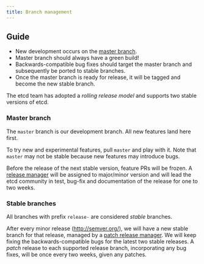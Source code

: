 ```yaml
---
title: Branch management
---
```


## Guide

* New development occurs on the [master branch][master].
* Master branch should always have a green build!
* Backwards-compatible bug fixes should target the master branch and subsequently be ported to stable branches.
* Once the master branch is ready for release, it will be tagged and become the new stable branch.

The etcd team has adopted a *rolling release model* and supports two stable versions of etcd.

### Master branch

The `master` branch is our development branch. All new features land here first.

To try new and experimental features, pull `master` and play with it. Note that `master` may not be stable because new features may introduce bugs.

Before the release of the next stable version, feature PRs will be frozen. A [release manager](./dev-internal/release.md#release-management) will be assigned to major/minor version and will lead the etcd community in test, bug-fix and documentation of the release for one to two weeks.

### Stable branches

All branches with prefix `release-` are considered _stable_ branches.

After every minor release (http://semver.org/), we will have a new stable branch for that release, managed by a [patch release manager](./dev-internal/release.md#release-management). We will keep fixing the backwards-compatible bugs for the latest two stable releases. A _patch_ release to each supported release branch, incorporating any bug fixes, will be once every two weeks, given any patches.

[master]: https://github.com/adodon2go/etcd/tree/master
